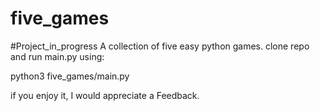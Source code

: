 # five_games

#Project_in_progress
A collection of five easy python games. 
clone repo and run main.py using:

python3 five_games/main.py

if you enjoy it, I would appreciate a Feedback.
